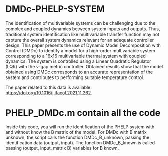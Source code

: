 # DMDc-PHELP-SYSTEM
The identiﬁcation of multivariable systems can be challenging due to the complex and coupled dynamics between system inputs and outputs. 
Thus, traditional system identiﬁcation like multivariable transfer function may not capture the overall system dynamics relevant for an 
adequate controller design. This paper presents the use of Dynamic Model Decomposition with Control (DMDc) to identify a model for a 
high-order multivariable system corresponding to a 16x16 multivariable thermal system with coupled dynamics. The system is controlled 
using a Linear Quadratic Regulator (LQR) with the ν-gap metric controller. Obtained results show that the model obtained using DMDc 
corresponds to an accurate representation of the system and contributes to performing suitable temperature control.

The paper related to this data is available:
https://doi.org/10.1016/j.ifacol.2021.11.262.

# PHELP_DMDc.m contain all the code
Inside this code, you will run the identification of the PHELP system with and without know the B matrix of the model. 
For DMDc with B matrix unknown, the script calls the function DMDc_B_unknown, passing the identification data (output, input). 
The function DMDc_B_known is called passing (output, input, matrix B) variables for B known. 
